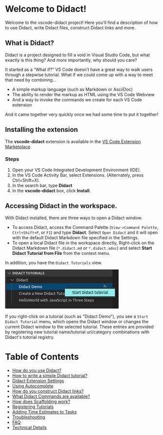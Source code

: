 # Welcome to Didact!

Welcome to the vscode-didact project! Here you'll find a description of how to use Didact, write Didact files, construct Didact links and more.

## What is Didact?

Didact is a project designed to fill a void in Visual Studio Code, but what exactly is this thing? And more importantly, why should you care? 

It started as a “What if?” VS Code doesn’t have a great way to walk users through a stepwise tutorial. What if we could come up with a way to meet that need by combining…

* A simple markup language (such as Markdown or AsciiDoc)
* The ability to render the markup as HTML using the VS Code Webview
* And a way to invoke the commands we create for each VS Code extension

And it came together very quickly once we had some time to put it together!

## Installing the extension

The **vscode-didact** extension is available in the [VS Code Extension Marketplace](https://marketplace.visualstudio.com/items?itemName=redhat.vscode-didact). 

### Steps

1. Open your VS Code Integrated Development Environment (IDE).
2. In the VS Code Activity Bar, select Extensions. (Alternately, press Ctrl+Shift+X).
3. In the search bar, type **Didact** 
4. In the **vscode-didact** box, click **Install**.

## Accessing Didact in the workspace. 

With Didact installed, there are three ways to open a Didact window.

* To access Didact, access the Command Palette (`View->Command Palette`, `Ctrl+Shift+P`, or `F1`) and type **Didact**. Select `Open Didact` and it will open with the default Didact Markdown file specified in the Settings.
* To open a local Didact file in the workspace directly, Right-click on the Didact Markdown file (`*.didact.md` or `*.didact.adoc`) and select **Start Didact Tutorial from File** from the context menu.

In addition, you have the `Didact Tutorials` view. 

![Didact Tutorials View](Images/didact-view-with-popup.png)

If you right-click on a tutorial (such as "Didact Demo"), you see a `Start Didact Tutorial` menu, which opens the Didact window or changes the current Didact window to the selected tutorial. These entries are provided by registering new tutorial name/tutorial uri/category combinations with Didact's tutorial registry.

# Table of Contents

* [How do you use Didact?](https://redhat-developer.github.io/vscode-didact/how-to-use-didact)
* [How to write a simple Didact tutorial?](https://redhat-developer.github.io/vscode-didact/writing-a-tutorial)
* [Didact Extension Settings](https://redhat-developer.github.io/vscode-didact/settings)
* [Using Autocomplete](https://redhat-developer.github.io/vscode-didact/autocomplete)
* [How do you construct Didact links?](https://redhat-developer.github.io/vscode-didact/constructing-links)
* [What Didact Commands are available?](https://redhat-developer.github.io/vscode-didact/available-commands)
* [How does Scaffolding work?](https://redhat-developer.github.io/vscode-didact/scaffolding)
* [Registering Tutorials](https://redhat-developer.github.io/vscode-didact/registering-tutorials)
* [Adding Time Estimates to Tasks](https://redhat-developer.github.io/vscode-didact/time-estimates)
* [Troubleshooting](https://redhat-developer.github.io/vscode-didact/troubleshooting)
* [FAQ](https://redhat-developer.github.io/vscode-didact/FAQ)
* [Technical Details](https://redhat-developer.github.io/vscode-didact/tech-details)
